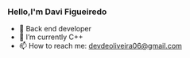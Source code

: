 ### Hello,I'm Davi Figueiredo
- 🔭 Back end developer
- 🌱 I’m currently C++
- 📫 How to reach me: devdeoliveira06@gmail.com
